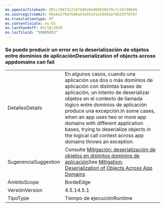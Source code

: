 ```yaml
---
ms.openlocfilehash: 891c29b731214fb0028e960256b79cfc267d86b9
ms.sourcegitcommit: 0be8a279af6d8a43e03141e349d3efd5d35f8767
ms.translationtype: HT
ms.contentlocale: es-ES
ms.lasthandoff: 04/18/2019
ms.locfileid: "59805053"
---
```

### <a name="deserialization-of-objects-across-appdomains-can-fail"></a><span data-ttu-id="d8f62-101">Se puede producir un error en la deserialización de objetos entre dominios de aplicación</span><span class="sxs-lookup"><span data-stu-id="d8f62-101">Deserialization of objects across appdomains can fail</span></span>

|   |   |
|---|---|
|<span data-ttu-id="d8f62-102">Detalles</span><span class="sxs-lookup"><span data-stu-id="d8f62-102">Details</span></span>|<span data-ttu-id="d8f62-103">En algunos casos, cuando una aplicación usa dos o más dominios de aplicación con distintas bases de aplicación, un intento de deserializar objetos en el contexto de llamada lógico entre dominios de aplicación produce una excepción.</span><span class="sxs-lookup"><span data-stu-id="d8f62-103">In some cases, when an app uses two or more app domains with different application bases, trying to deserialize objects in the logical call context across app domains throws an exception.</span></span>|
|<span data-ttu-id="d8f62-104">Sugerencia</span><span class="sxs-lookup"><span data-stu-id="d8f62-104">Suggestion</span></span>|<span data-ttu-id="d8f62-105">Consulte [Mitigación: deserialización de objetos en distintos dominios de aplicación](~/docs/framework/migration-guide/mitigation-deserialization-of-objects-across-app-domains.md)</span><span class="sxs-lookup"><span data-stu-id="d8f62-105">See [Mitigation: Deserialization of Objects Across App Domains](~/docs/framework/migration-guide/mitigation-deserialization-of-objects-across-app-domains.md)</span></span>|
|<span data-ttu-id="d8f62-106">Ámbito</span><span class="sxs-lookup"><span data-stu-id="d8f62-106">Scope</span></span>|<span data-ttu-id="d8f62-107">Borde</span><span class="sxs-lookup"><span data-stu-id="d8f62-107">Edge</span></span>|
|<span data-ttu-id="d8f62-108">Versión</span><span class="sxs-lookup"><span data-stu-id="d8f62-108">Version</span></span>|<span data-ttu-id="d8f62-109">4.5.1</span><span class="sxs-lookup"><span data-stu-id="d8f62-109">4.5.1</span></span>|
|<span data-ttu-id="d8f62-110">Tipo</span><span class="sxs-lookup"><span data-stu-id="d8f62-110">Type</span></span>|<span data-ttu-id="d8f62-111">Tiempo de ejecución</span><span class="sxs-lookup"><span data-stu-id="d8f62-111">Runtime</span></span>|
